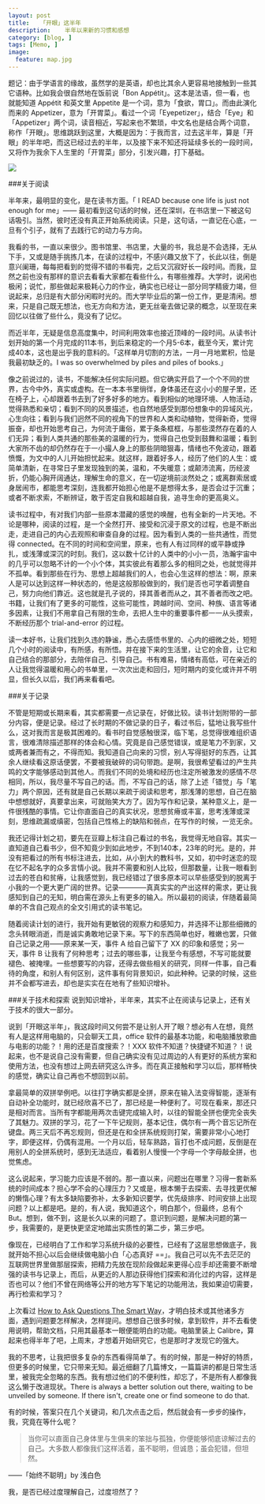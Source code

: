 ```yaml
---
layout: post  
title:   「开眼」这半年
description:    半年以来新的习惯和感想
category: [blog, ]  
tags: [Memo, ]  
image:
  feature: map.jpg
---
```


题记：由于学语言的缘故，虽然学的是英语，却也比其余人更容易地接触到一些其它语种。比如我会很自然地在饭前说「Bon Appétit」。这本是法语，但一看，也就能知道 Appétit 和英文里 Appetite 是一个词，意为「食欲，胃口」。而由此演化而来的 Appetizer，意为「开胃菜」。看过一个词「Eyepetizer」，结合「Eye」和「Appetizer」两个词，读音相近，写起来也不繁琐，中文名也是结合两个词意，称作「开眼」。思维跳跃到这里，大概是因为：于我而言，过去这半年，算是「开眼」的半年吧，而这已经过去的半年，以及接下来不知还将延续多长的一段时间，又将作为我余下人生里的「开胃菜」部分，引发兴趣，打下基础。

![](http://7xp8y1.com1.z0.glb.clouddn.com/BooksWorlds.jpg)

###关于阅读

半年来，最明显的变化，是在读书方面。「 I READ because one life is just not enough for me」—— 最初看到这句话的时候，还在深圳，在书店里一下被这句话吸引。当然，彼时还没有真正开始系统阅读。只是，这句话，一直记在心底，一旦有个引子，就有了去践行它的动力与方向。

我看的书，一直以来很少。图书馆里、书店里，大量的书，我总是不会选择，无从下手，又或是随手挑拣几本，在读的过程中，不感兴趣又放下了，长此以往，倒是意兴阑珊，每每把看到的觉得不错的书看完，之后又沉寂好长一段时间。而我，显然之前也没有那样的意识去看看大家都在看些什么，有哪些推荐。大学时，说闲也极闲；说忙，那些做起来极耗心力的作业，确实也已经让一部分同学精疲力竭，但说起来，总归是有大部分闲暇时光的。而大学毕业后的第一份工作，更是清闲。想来，只是自己既无想法，也无方向和方法，更无丝毫去做记录的概念，以至现在来回忆以往做了些什么，竟没有了记忆。

而近半年，无疑是信息高度集中，时间利用效率也接近顶峰的一段时间。从读书计划开始的第一个月完成的11本书，到后来稳定的一个月5-6本，截至今天，累计完成40本，这也是出乎我的意料的。「这样单月切割的方法，一月一月地累积，恰是我最初缺乏的。I was so overwhelmed by piles and piles of books.」

像之前说过的，读书，不能解决任何实际问题。但它确实开启了一个个不同的世界，古今中外，真实或虚构。在一本本书里徜徉，身体虽还在这小小的屋子里，还在椅子上，心却跟着书去到了好多好多的地方。看到相似的地理环境、人物活动，觉得熟悉和亲切；看到不同的风景描述，也自然地感受到那份想象中的异域风光，心生向往；看到与我们迥然不同的视角下的世界和人类和动植物，觉得新奇，觉得振奋，却也开始思考自己，为何流于庸俗，累于条条框框，与那些漠然存在着的人们无异；看到人类共通的那些美的温暖的行为，觉得自己也受到鼓舞和温暖；看到大家所不齿的却仍然存在于一小撮人身上的那些阴暗狠毒，情绪也不免波动，跟着愤慨，为文中的人儿开始担忧起来。就这样，跟着好多人，经历了他们的人生：或简单清新，在寻常日子里发现独到的美，温和，不失暖意；或颠沛流离，历经波折，仍能心胸开阔通达，理解生命的意义，在一切逆境前淡然处之；或离群索居或身居闹市，都能思考深刻，连我都开始担心他是不是想得太多，是否会过于沉重；或者不断求索，不断辨证，敢于否定自我和超越自我，追寻生命的更高奥义。

读书过程中，有对我们内部一些原本潜藏的感觉的唤醒，也有全新的一片天地。不论是哪种，阅读的过程，是一个全然打开、接受和沉浸于原文的过程，也是不断出走，走进自己的内心去观照和审查自身的过程。因为看到人类的一些共通性，而觉得 connected。在不同的时间和空间里，原来，也有人有过同样的或平静或挣扎，或浅薄或深沉的时刻。我们，这以数十亿计的人类中的小小一员，浩瀚宇宙中的几乎可以忽略不计的一个小个体，其实彼此有着那么多的相同之处，也就觉得并不孤单。看到那些在行为、思想上超越我们的人，也会心生这样的想法：啊，原来人是可以达到这样一种状态的，他是这般那般做到的，我们是否也可学着调整自己，努力向他们靠近。这也就是孔子说的，择其善者而从之，其不善者而改之吧。书籍，让我们有了更多的可能性，这些可能性，跨越时间、空间、种族、语言等诸多因素，让我们不用拿自己有限的生命，去把人生中的重要事件都一一从头摸索，不断经历那个 trial-and-error 的过程。

读一本好书，让我们找到久违的静谧，悉心去感悟书里的、心内的细微之处，短短几个小时的阅读中，有所感，有所悟。并在接下来的生活里，让它的余音，让它和自己结合的那部分，去陪伴自己、引导自己。书有难易，情绪有高低，可在亲近的人让我觉得温暖和用心的书单里，一次次出走和回归，短时期内的变化或许并不明显，但长久以后，我们再来看看吧。


###关于记录

不管是短期或长期来看，其实都需要一点记录在，好做比较。读书计划附带的一部分内容，便是记录。经过了长时期的不做记录的日子，看过书后，猛地让我写些什么，这对我而言是极其困难的。看书时自觉感触很深，临下笔，总觉得很难组织语言，很难清除描述那样的体会和心情。究竟是自己感觉错误，或是笔力不到家，又或两者兼而有之，不得而知。我知道自己向来的习惯，别人写得挺好的东西，让其余人继续看这原话便罢，不要被我破碎的词句带跑。是啊，我很希望看过的产生共鸣的文字能够感动到其他人。而我们不同的处境和经历也注定所被激发的感情不尽相同，所以，我尽量不写自己的话。而，不写自己的话，除了上述「错觉」与「笔力」两个原因，还有就是自己长期以来疏于阅读和思考，那浅薄的思想，自己在脑中想想就好，真要拿出来，可就贻笑大方了。因为写作和记录，某种意义上，是一件很残酷的事情。它让你直面自己的真实状况，思想贫瘠或丰富，思考浅薄或深刻，思维疏漏或缜密，包括自己性格上的缺陷和弱点，在写作的时候，一览无余。

我还记得计划之初，要先在豆瓣上标注自己看过的书名，我觉得无地自容。其实一直知道自己看书少，但不知竟少到如此地步，不到140本，23年的时光。是的，并没有把看过的所有书标注进去，比如，从小到大的教科书，又如，初中时迷恋的现在忆不起名字的众多言情小说。我并不需要和别人比较，但那数量，让我一眼看到过去的苍白和贫瘠，让我感觉到，我已经错过了很多原本可以早些感受到的脱离于小我的一个更大更广阔的世界。记录————真真实实的产出这样的需求，更让我感知到自己的无知，明白需在源头上有更多的输入。所以最初的阅读，伴随着最简单的不含自己观点的全文引用式的读书笔记。

随着阅读计划的进行，我开始有更敏锐的观察力和感知力，并选择不让那些细微的念头转眼消逝，而是诚实勇敢地记录下来。写下的东西简单也好，稚嫩也罢，只做自己记录之用——原来某一天，事件 A 给自己留下了 XX 的印象和感觉；另一天，事件 B 让我有了何种思考；过去的哪些事，让我至今有感想，不写可能就要褪色、被掩埋。一些想要写的内容，还得去做些相关的研究，同样一件事，自己看待的角度，和别人有何区别，这件事有何背景知识，如此种种。记录的时候，这些并不会都写进去，却也是实实在在地有了些知识增补。

###关于技术和探索
说到知识增补，半年来，其实不止在阅读与记录上，还有关于技术的很大一部分。

说到「开眼这半年」，我这段时间又何尝不是让别人开了眼？想必有人在想，竟然有人是这样用电脑的，只会聊天工具，office 软件的最基本功能，和电脑播放歌曲与电影的功能？！用的还是百度搜索？！XXX 软件不知道？快捷键不知道？！说起来，也不是说自己没有需要，但自己确实没有见过周边的人有更好的系统方案和使用方法，也没有想过上网去研究这么许多。而在真正接触和学习以后，那样畅快的感觉，确实让自己再也不想回到以前。

拿最简单的双拼举例吧。以往打字确实都是全拼，原来在输入法变得智能，逐渐有自动补全功能时，就已经欣喜不已了，那已经是一种便利了。可现在看来，那还只是相对而言。当所有字都能用两次击键完成输入时，以往的智能全拼也便完全丧失了其魅力。双拼的学习，花了一下午记规则，基本记住，偶尔有一两个音忘记所在键盘。两三天后不再忘规则，但还是在和全拼系统规则打架，需要非常小心地打字，即便这样，仍偶有混用。一个月以后，轻车熟路，盲打也不成问题，反倒是在用别人的全拼系统时，感到无法适应，看着别人慢慢一个字母一个字母敲全拼，也觉焦虑。 

这么说起来，学习能力应该是不弱的。那一直以来，问题出在哪里？习得一套新系统的时间成本？担心学不会的心理压力？又或是，根本懒于去探索、去寻找更优解的懒惰心理？有太多缺陷要弥补，太多新知识要学，优先级排序、时间安排上出现问题？以上都是吧。是的，有人说，我知道这个，明白那个，但最终，总有个 But。想到，做不到，这是长久以来的问题了。意识到问题，是解决问题的第一步，我需要的，是更快更坚定地踏出实质性的第二步，第三步吧。

像现在，已经明白了工作和学习系统升级的必要性，已经有了这层思想做底子，我就开始不担心以后会继续做电脑小白「心态真好 ==」。我自己可以先不去茫茫的互联网世界里做那层探索，把精力先放在现阶段做起来更得心应手却还需要不断增强的读书与记录上，而后，从更近的人那边获得他们探索和消化过的内容，这样是否也可以？他们不曾在网络等公开的地方写下笔记的功能用法，我如果迫切需要，再行检索和学习？

上次看过 [How to Ask Questions The Smart Way](http://biqin.me/blog/How-To-Ask-Questions-The-Smart-Way/)，才明白技术或其他诸多方面，遇到问题要怎样解决，怎样提问。想想自己很多时候，拿到软件，并不去看使用说明，帮助文档，只用其最基本一眼便能明白的功能。电脑里装上 Calibre，算起来也得半年了吧，上周末，才想着开始研究它，也是那时才发现它的强大。

我的不思考，让我把很多复杂的东西看得简单了。有的时候，那是一种好的特质，但更多的时候里，它只带来无知。最近细翻了几篇博文，一篇篇讲的都是日常生活里，被我完全忽略的东西。我有想过他们的不便利性，却忘了，不是所有人都像我这么懒于改进现状。There is always a better solution out there, waiting to be unveiled by someone. If there isn't, create one or find someone to do that.

有的时候，答案只在几个关键词，和几次点击之后，然后就会有一步步的操作，我，究竟在等什么呢？

> 当你可以直面自己身体里与生俱来的笨拙与孤独，你便能够彻底谅解过去的自己。大多数人都像我们这样活着，虽不聪明，但诚恳；虽会犯错，但坦然。
> 
——「始终不聪明」by 浅白色

我，是否已经过度理解自己，过度坦然了？


